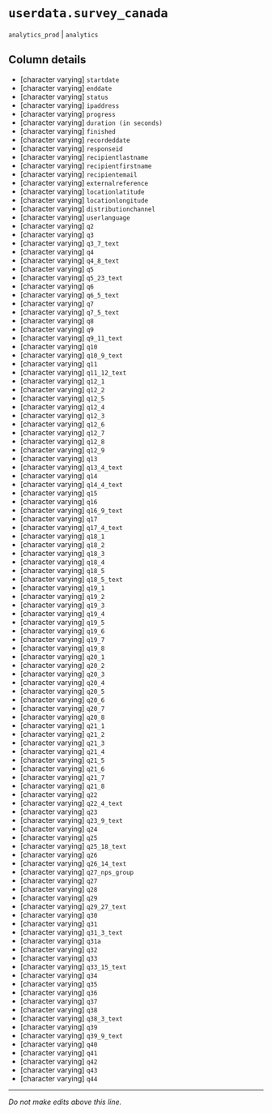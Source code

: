 # `userdata.survey_canada`
`analytics_prod` | `analytics`

## Column details
* [character varying] `startdate`
* [character varying] `enddate`
* [character varying] `status`
* [character varying] `ipaddress`
* [character varying] `progress`
* [character varying] `duration (in seconds)`
* [character varying] `finished`
* [character varying] `recordeddate`
* [character varying] `responseid`
* [character varying] `recipientlastname`
* [character varying] `recipientfirstname`
* [character varying] `recipientemail`
* [character varying] `externalreference`
* [character varying] `locationlatitude`
* [character varying] `locationlongitude`
* [character varying] `distributionchannel`
* [character varying] `userlanguage`
* [character varying] `q2`
* [character varying] `q3`
* [character varying] `q3_7_text`
* [character varying] `q4`
* [character varying] `q4_8_text`
* [character varying] `q5`
* [character varying] `q5_23_text`
* [character varying] `q6`
* [character varying] `q6_5_text`
* [character varying] `q7`
* [character varying] `q7_5_text`
* [character varying] `q8`
* [character varying] `q9`
* [character varying] `q9_11_text`
* [character varying] `q10`
* [character varying] `q10_9_text`
* [character varying] `q11`
* [character varying] `q11_12_text`
* [character varying] `q12_1`
* [character varying] `q12_2`
* [character varying] `q12_5`
* [character varying] `q12_4`
* [character varying] `q12_3`
* [character varying] `q12_6`
* [character varying] `q12_7`
* [character varying] `q12_8`
* [character varying] `q12_9`
* [character varying] `q13`
* [character varying] `q13_4_text`
* [character varying] `q14`
* [character varying] `q14_4_text`
* [character varying] `q15`
* [character varying] `q16`
* [character varying] `q16_9_text`
* [character varying] `q17`
* [character varying] `q17_4_text`
* [character varying] `q18_1`
* [character varying] `q18_2`
* [character varying] `q18_3`
* [character varying] `q18_4`
* [character varying] `q18_5`
* [character varying] `q18_5_text`
* [character varying] `q19_1`
* [character varying] `q19_2`
* [character varying] `q19_3`
* [character varying] `q19_4`
* [character varying] `q19_5`
* [character varying] `q19_6`
* [character varying] `q19_7`
* [character varying] `q19_8`
* [character varying] `q20_1`
* [character varying] `q20_2`
* [character varying] `q20_3`
* [character varying] `q20_4`
* [character varying] `q20_5`
* [character varying] `q20_6`
* [character varying] `q20_7`
* [character varying] `q20_8`
* [character varying] `q21_1`
* [character varying] `q21_2`
* [character varying] `q21_3`
* [character varying] `q21_4`
* [character varying] `q21_5`
* [character varying] `q21_6`
* [character varying] `q21_7`
* [character varying] `q21_8`
* [character varying] `q22`
* [character varying] `q22_4_text`
* [character varying] `q23`
* [character varying] `q23_9_text`
* [character varying] `q24`
* [character varying] `q25`
* [character varying] `q25_18_text`
* [character varying] `q26`
* [character varying] `q26_14_text`
* [character varying] `q27_nps_group`
* [character varying] `q27`
* [character varying] `q28`
* [character varying] `q29`
* [character varying] `q29_27_text`
* [character varying] `q30`
* [character varying] `q31`
* [character varying] `q31_3_text`
* [character varying] `q31a`
* [character varying] `q32`
* [character varying] `q33`
* [character varying] `q33_15_text`
* [character varying] `q34`
* [character varying] `q35`
* [character varying] `q36`
* [character varying] `q37`
* [character varying] `q38`
* [character varying] `q38_3_text`
* [character varying] `q39`
* [character varying] `q39_9_text`
* [character varying] `q40`
* [character varying] `q41`
* [character varying] `q42`
* [character varying] `q43`
* [character varying] `q44`

-------------------------------------------------------------------------------
*Do not make edits above this line.*
